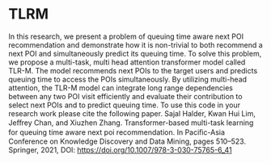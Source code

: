 # TLRM
In this research, we present a problem of queuing time aware next POI recommendation and demonstrate how it is non-trivial to both recommend a next POI and simultaneously predict its queuing time. To solve this problem, we propose a multi-task, multi head attention transformer model called TLR-M. The model recommends next POIs to the target users and predicts queuing time to access the POIs simultaneously. By utilizing multi-head attention, the TLR-M model can integrate long range dependencies between any two POI visit efficiently and evaluate their contribution to select next POIs and to predict queuing time.  To use this code in your research work please cite the following paper.  Sajal Halder, Kwan Hui Lim, Jeﬀrey Chan, and Xiuzhen Zhang. Transformer-based multi-task learning for queuing time aware next poi recommendation. In Paciﬁc-Asia Conference on Knowledge Discovery and Data Mining, pages 510–523. Springer, 2021, DOI: https://doi.org/10.1007/978-3-030-75765-6_41
